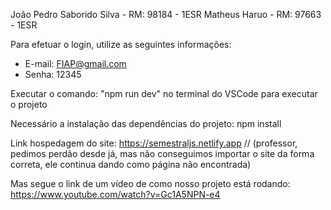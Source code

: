 João Pedro Saborido Silva - RM: 98184 - 1ESR 
Matheus Haruo - RM: 97663 - 1ESR

Para efetuar o login, utilize as seguintes informações:
- E-mail: FIAP@gmail.com 
- Senha: 12345

Executar o comando: "npm run dev" no terminal do VSCode para executar o projeto

Necessário a instalação das dependências do projeto: npm install 

Link hospedagem do site: https://semestraljs.netlify.app
// (professor, pedimos perdão desde já, mas não conseguimos importar o site da forma correta, ele continua dando como página não encontrada)

Mas segue o link de um vídeo de como nosso projeto está rodando: https://www.youtube.com/watch?v=Gc1A5NPN-e4

